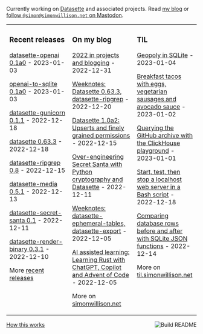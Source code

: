 Currently working on [Datasette](https://datasette.io/) and associated projects. Read [my blog](https://simonwillison.net/) or <a href="https://fedi.simonwillison.net/@simon">follow `@simon@simonwillison.net` on Mastodon</a>.

<table><tr><td valign="top" width="33%">

### Recent releases
<!-- recent_releases starts -->
[datasette-openai 0.1a0](https://github.com/simonw/datasette-openai/releases/tag/0.1a0) - 2023-01-03

[openai-to-sqlite 0.1a0](https://github.com/simonw/openai-to-sqlite/releases/tag/0.1a0) - 2023-01-03

[datasette-gunicorn 0.1.1](https://github.com/simonw/datasette-gunicorn/releases/tag/0.1.1) - 2022-12-18

[datasette 0.63.3](https://github.com/simonw/datasette/releases/tag/0.63.3) - 2022-12-18

[datasette-ripgrep 0.8](https://github.com/simonw/datasette-ripgrep/releases/tag/0.8) - 2022-12-15

[datasette-media 0.5.1](https://github.com/simonw/datasette-media/releases/tag/0.5.1) - 2022-12-13

[datasette-secret-santa 0.1](https://github.com/simonw/datasette-secret-santa/releases/tag/0.1) - 2022-12-11

[datasette-render-binary 0.3.1](https://github.com/simonw/datasette-render-binary/releases/tag/0.3.1) - 2022-12-10
<!-- recent_releases ends -->
More [recent releases](https://github.com/simonw/simonw/blob/main/releases.md)
</td><td valign="top" width="34%">

### On my blog
<!-- blog starts -->
[2022 in projects and blogging](http://simonwillison.net/2022/Dec/31/2022-in-projects/) - 2022-12-31

[Weeknotes: Datasette 0.63.3, datasette-ripgrep](http://simonwillison.net/2022/Dec/20/weeknotes/) - 2022-12-20

[Datasette 1.0a2: Upserts and finely grained permissions](http://simonwillison.net/2022/Dec/15/datasette-1a2/) - 2022-12-15

[Over-engineering Secret Santa with Python cryptography and Datasette](http://simonwillison.net/2022/Dec/11/over-engineering-secret-santa/) - 2022-12-11

[Weeknotes: datasette-ephemeral-tables, datasette-export](http://simonwillison.net/2022/Dec/5/weeknotes/) - 2022-12-05

[AI assisted learning: Learning Rust with ChatGPT, Copilot and Advent of Code](http://simonwillison.net/2022/Dec/5/rust-chatgpt-copilot/) - 2022-12-05
<!-- blog ends -->
More on [simonwillison.net](https://simonwillison.net/)
</td><td valign="top" width="33%">

### TIL
<!-- tils starts -->
[Geopoly in SQLite](https://til.simonwillison.net/sqlite/geopoly) - 2023-01-04

[Breakfast tacos with eggs, vegetarian sausages and avocado sauce](https://til.simonwillison.net/cooking/breakfast-tacos) - 2023-01-02

[Querying the GitHub archive with the ClickHouse playground](https://til.simonwillison.net/clickhouse/github-explorer) - 2023-01-01

[Start, test, then stop a localhost web server in a Bash script](https://til.simonwillison.net/bash/start-test-then-stop-server) - 2022-12-18

[Comparing database rows before and after with SQLite JSON functions](https://til.simonwillison.net/sqlite/compare-before-after-json) - 2022-12-14
<!-- tils ends -->
More on [til.simonwillison.net](https://til.simonwillison.net/)
</td></tr></table>

<a href="https://github.com/simonw/simonw/actions"><img src="https://github.com/simonw/simonw/workflows/Build%20README/badge.svg" align="right" alt="Build README"></a> <a href="https://simonwillison.net/2020/Jul/10/self-updating-profile-readme/">How this works</a>

